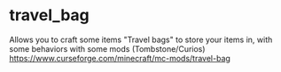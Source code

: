# travel_bag
Allows you to craft some items "Travel bags" to store your items in, with some behaviors with some mods (Tombstone/Curios)
https://www.curseforge.com/minecraft/mc-mods/travel-bag

